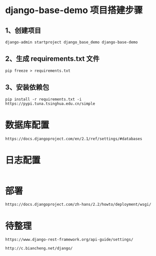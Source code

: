 # django-base-demo 项目搭建步骤

## 1、创建项目

```shell
django-admin startproject django_base_demo django-base-demo
```

## 2、生成 requirements.txt 文件

```shell
pip freeze > requirements.txt
```

## 3、安装依赖包

```shell
pip install -r requirements.txt -i https://pypi.tuna.tsinghua.edu.cn/simple
```

# 数据库配置

```shell
https://docs.djangoproject.com/en/2.1/ref/settings/#databases
```

# 日志配置

```shell

```

# 部署

```shell
https://docs.djangoproject.com/zh-hans/2.2/howto/deployment/wsgi/
```

# 待整理

```shell
https://www.django-rest-framework.org/api-guide/settings/

http://c.biancheng.net/django/
```
